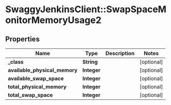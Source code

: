 # SwaggyJenkinsClient::SwapSpaceMonitorMemoryUsage2

## Properties
Name | Type | Description | Notes
------------ | ------------- | ------------- | -------------
**_class** | **String** |  | [optional] 
**available_physical_memory** | **Integer** |  | [optional] 
**available_swap_space** | **Integer** |  | [optional] 
**total_physical_memory** | **Integer** |  | [optional] 
**total_swap_space** | **Integer** |  | [optional] 


